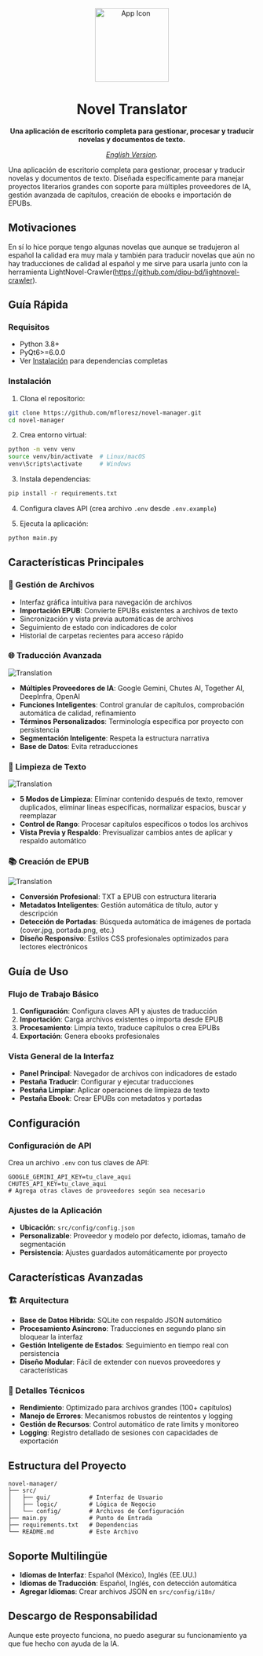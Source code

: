 <div align="center">
  <img src="src/gui/icons/app.png" width="150" height="150" alt="App Icon" />
  <h1>Novel Translator</h1>
  <p>
    <b>Una aplicación de escritorio completa para gestionar, procesar y traducir novelas y documentos de texto.</b>
  </p>
  <p>
    <i><a href="README.md">English Version</a>.</i>
  </p>
</div>

Una aplicación de escritorio completa para gestionar, procesar y traducir novelas y documentos de texto. Diseñada específicamente para manejar proyectos literarios grandes con soporte para múltiples proveedores de IA, gestión avanzada de capítulos, creación de ebooks e importación de EPUBs.

## Motivaciones

En sí lo hice porque tengo algunas novelas que aunque se tradujeron al español la calidad era muy mala y también para traducir novelas que aún no hay traducciones de calidad al español y me sirve para usarla junto con la herramienta LightNovel-Crawler(https://github.com/dipu-bd/lightnovel-crawler).

## Guía Rápida

### Requisitos
- Python 3.8+
- PyQt6>=6.0.0
- Ver [Instalación](#instalación) para dependencias completas

### Instalación
1. Clona el repositorio:
```bash
git clone https://github.com/mfloresz/novel-manager.git
cd novel-manager
```

2. Crea entorno virtual:
```bash
python -m venv venv
source venv/bin/activate  # Linux/macOS
venv\Scripts\activate     # Windows
```

3. Instala dependencias:
```bash
pip install -r requirements.txt
```

4. Configura claves API (crea archivo `.env` desde `.env.example`)

5. Ejecuta la aplicación:
```bash
python main.py
```

## Características Principales

### 📁 Gestión de Archivos
- Interfaz gráfica intuitiva para navegación de archivos
- **Importación EPUB**: Convierte EPUBs existentes a archivos de texto
- Sincronización y vista previa automáticas de archivos
- Seguimiento de estado con indicadores de color
- Historial de carpetas recientes para acceso rápido

### 🌐 Traducción Avanzada
![Translation](assets/translate.webp)

- **Múltiples Proveedores de IA**: Google Gemini, Chutes AI, Together AI, DeepInfra, OpenAI
- **Funciones Inteligentes**: Control granular de capítulos, comprobación automática de calidad, refinamiento
- **Términos Personalizados**: Terminología específica por proyecto con persistencia
- **Segmentación Inteligente**: Respeta la estructura narrativa
- **Base de Datos**: Evita retraducciones

### 🧹 Limpieza de Texto
![Translation](assets/clean.webp)

- **5 Modos de Limpieza**: Eliminar contenido después de texto, remover duplicados, eliminar líneas específicas, normalizar espacios, buscar y reemplazar
- **Control de Rango**: Procesar capítulos específicos o todos los archivos
- **Vista Previa y Respaldo**: Previsualizar cambios antes de aplicar y respaldo automático

### 📚 Creación de EPUB
![Translation](assets/ebook.webp)

- **Conversión Profesional**: TXT a EPUB con estructura literaria
- **Metadatos Inteligentes**: Gestión automática de título, autor y descripción
- **Detección de Portadas**: Búsqueda automática de imágenes de portada (cover.jpg, portada.png, etc.)
- **Diseño Responsivo**: Estilos CSS profesionales optimizados para lectores electrónicos

## Guía de Uso

### Flujo de Trabajo Básico
1. **Configuración**: Configura claves API y ajustes de traducción
2. **Importación**: Carga archivos existentes o importa desde EPUB
3. **Procesamiento**: Limpia texto, traduce capítulos o crea EPUBs
4. **Exportación**: Genera ebooks profesionales

### Vista General de la Interfaz
- **Panel Principal**: Navegador de archivos con indicadores de estado
- **Pestaña Traducir**: Configurar y ejecutar traducciones
- **Pestaña Limpiar**: Aplicar operaciones de limpieza de texto
- **Pestaña Ebook**: Crear EPUBs con metadatos y portadas

## Configuración

### Configuración de API
Crea un archivo `.env` con tus claves de API:
```env
GOOGLE_GEMINI_API_KEY=tu_clave_aqui
CHUTES_API_KEY=tu_clave_aqui
# Agrega otras claves de proveedores según sea necesario
```

### Ajustes de la Aplicación
- **Ubicación**: `src/config/config.json`
- **Personalizable**: Proveedor y modelo por defecto, idiomas, tamaño de segmentación
- **Persistencia**: Ajustes guardados automáticamente por proyecto

## Características Avanzadas

### 🏗️ Arquitectura
- **Base de Datos Híbrida**: SQLite con respaldo JSON automático
- **Procesamiento Asíncrono**: Traducciones en segundo plano sin bloquear la interfaz
- **Gestión Inteligente de Estados**: Seguimiento en tiempo real con persistencia
- **Diseño Modular**: Fácil de extender con nuevos proveedores y características

### 🔧 Detalles Técnicos
- **Rendimiento**: Optimizado para archivos grandes (100+ capítulos)
- **Manejo de Errores**: Mecanismos robustos de reintentos y logging
- **Gestión de Recursos**: Control automático de rate limits y monitoreo
- **Logging**: Registro detallado de sesiones con capacidades de exportación

## Estructura del Proyecto
```
novel-manager/
├── src/
│   ├── gui/           # Interfaz de Usuario
│   ├── logic/         # Lógica de Negocio
│   └── config/        # Archivos de Configuración
├── main.py            # Punto de Entrada
├── requirements.txt   # Dependencias
└── README.md          # Este Archivo
```

## Soporte Multilingüe
- **Idiomas de Interfaz**: Español (México), Inglés (EE.UU.)
- **Idiomas de Traducción**: Español, Inglés, con detección automática
- **Agregar Idiomas**: Crear archivos JSON en `src/config/i18n/`

## Descargo de Responsabilidad
Aunque este proyecto funciona, no puedo asegurar su funcionamiento ya que fue hecho con ayuda de la IA.
